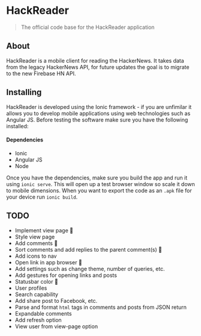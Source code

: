 # HackReader

> The official code base for the HackReader application

## About

HackReader is a mobile client for reading the HackerNews. It takes data from the legacy HackerNews API, for future updates the goal is to migrate to the new Firebase HN API.

## Installing

HackReader is developed using the Ionic framework - if you are unfimilar it allows you to develop mobile applications using web technologies such as Angular JS. Before testing the software make sure you have the following installed:

#### Dependencies

* Ionic
* Angular JS
* Node

Once you have the dependencies, make sure you build the app and run it using `ionic serve`. This will open up a test browser window so scale it down to mobile dimensions. When you want to export the code as an `.apk` file for your device run `ionic build`.

## TODO

* Implement view page :small_blue_diamond:
* Style view page
* Add comments :small_blue_diamond:
* Sort comments and add replies to the parent comment(s) :small_blue_diamond:
* Add icons to nav
* Open link in app browser :small_blue_diamond:
* Add settings such as change theme, number of queries, etc.
* Add gestures for opening links and posts
* Statusbar color :small_blue_diamond:
* User profiles
* Search capability
* Add share post to Facebook, etc.
* Parse and format `html` tags in comments and posts from JSON return
* Expandable comments
* Add refresh option
* View user from view-page option
